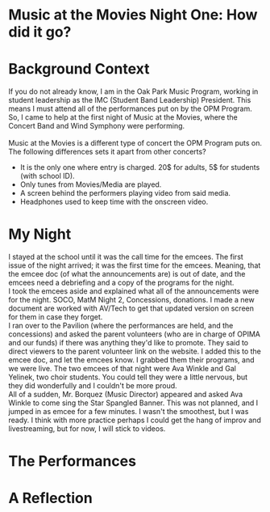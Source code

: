 # Music at the Movies Night One: How did it go?

# Background Context
If you do not already know, I am in the Oak Park Music Program,
working in student leadership as the IMC (Student Band Leadership) President. This means I must attend all of the performances put on by the 
OPM Program. So, I came to help at the first night of Music at the Movies, where the Concert Band and Wind Symphony were performing. 
<br><br>
Music at the Movies is a different type of concert the OPM Program puts on. The following differences sets it apart from other concerts?
- It is the only one where entry is charged. 20$ for adults, 5$ for students (with school ID).
- Only tunes from Movies/Media are played.
- A screen behind the performers playing video from said media.
- Headphones used to keep time with the onscreen video.

# My Night
I stayed at the school until it was the call time for the emcees. The first issue of the night arrived; it was the first time for the emcees. 
Meaning, that the emcee doc (of what the announcements are) is out of date, and the emcees need a debriefing and a copy of the programs for the night.
<br>
I took the emcees aside and explained what all of the announcements were for the night. SOCO, MatM Night 2, Concessions, donations. I made a new document are 
worked with AV/Tech to get that updated version on screen for them in case they forget. 
<br>
I ran over to the Pavilion (where the performances are held, and the concessions) and asked the parent volunteers (who are in charge of OPIMA and our funds) if there was anything they'd like to promote. They said to direct viewers to the parent volunteer link on the website. I added this to the emcee doc, and let the emcees know. I grabbed them their programs, and we were live.
The two emcees of that night were Ava Winkle and Gal Yelinek, two choir students. You could tell they were a little nervous, but they did wonderfully and I couldn't be
more proud. 
<br>
All of a sudden, Mr. Borquez (Music Director) appeared and asked Ava Winkle to come sing the Star Spangled Banner. This was not planned, and I jumped in as emcee for a few minutes. I wasn't the smoothest, but I was ready. I think with more practice perhaps I could get the hang of improv and livestreaming, but for now, I will stick to videos. 



# The Performances

# A Reflection
